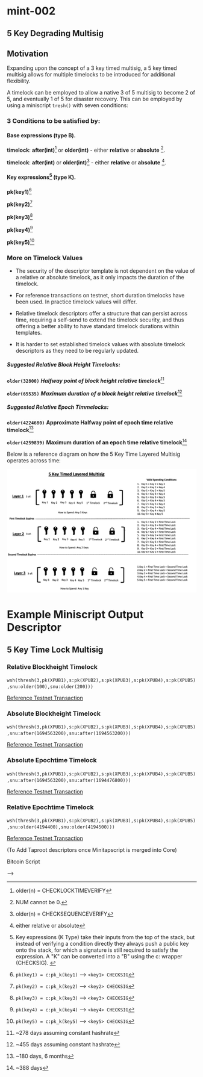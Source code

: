 # mint-002

## 5 Key Degrading Multisig

## Motivation

Expanding upon the concept of a 3 key timed multisig, a 5 key timed multisig allows for multiple timelocks to be introduced for additional flexibility.

A timelock can be employed to allow a native 3 of 5 multisig to become 2 of 5, and eventually 1 of 5 for disaster recovery. This can be employed by using a miniscript `tresh()` with seven conditions:

### 3 Conditions to be satisfied by:

#### Base expressions (type B). 

**timelock**: **after(**int**)**[^after] or **older(**int**)** - either **relative** or **absolute** [^timelock].

**timelock**: **after(**int**)** or **older(**int**)**[^older]  - either **relative** or **absolute** [^either].

#### Key expressions[^k_type] (type K).

**pk(**key1**)**[^pk_key1]

**pk(**key2**)**[^pk_key2]

**pk(**key3**)**[^pk_key3]

**pk(**key4**)**[^pk_key4]

**pk(**key5**)**[^pk_key5]


### More on Timelock Values

-   The security of the descriptor template is not dependent on the value of a relative or absolute timelock, as it only impacts the duration of the timelock.
    
-   For reference transactions on testnet, short duration timelocks have been used. In practice timelock values will differ.
    
-   Relative timelock descriptors offer a structure that can persist across time, requiring a self-send to extend the timelock security, and thus offering a better ability to have standard timelock durations within templates.
    
-   It is harder to set established timelock values with absolute timelock descriptors as they need to be regularly updated.

##### Suggested Relative Block Height Timelocks:

**<code>older(32800)</code>** ***Halfway point of block height relative timelock***[^278days]

**<code>older(65535)</code>** ***Maximum duration of a block height relative timelock***[^455days]


##### Suggested Relative Epoch Timmelocks:

**<code>older(4224680)</code>** **Approximate Halfway point of epoch time relative timelock**[^180days]

**<code>older(4259839)</code>** **Maximum duration of an epoch time relative timelock**[^388days]


Below is a reference diagram on how the 5 Key Time Layered Multisig
operates across time:

![](mint-002/diagram.jpg)

# Example Miniscript Output Descriptor

## 5 Key Time Lock Multisig

### Relative Blockheight Timelock

<code>wsh(thresh(3,pk(XPUB1),s:pk(XPUB2),s:pk(XPUB3),s:pk(XPUB4),s:pk(XPUB5),snu:older(100),snu:older(200)))</code>

[Reference Testnet
Transaction](https://mempool.space/testnet/tx/31e22b75d58323f7cfca225912a90d49ff959716babd9bad9fe6459a9f91b700)

### Absolute Blockheight Timelock

<code>wsh(thresh(3,pk(XPUB1),s:pk(XPUB2),s:pk(XPUB3),s:pk(XPUB4),s:pk(XPUB5),snu:after(1694563200),snu:after(1694563200)))</code>

[Reference Testnet
Transaction](https://mempool.space/testnet/tx/d6e1dd2e35ffcf111f3868ee38d22e70b2439d7b3bc1db064fef6d25eee3c506)

### Absolute Epochtime Timelock

<code>wsh(thresh(3,pk(XPUB1),s:pk(XPUB2),s:pk(XPUB3),s:pk(XPUB4),s:pk(XPUB5),snu:after(1694563200),snu:after(1694476800)))</code>

[Reference Testnet
Transaction](https://mempool.space/testnet/tx/caba0f5b81beac934aeed0b93a1a683bc86cf85b3bc935284404bfddb9ab0156)

### Relative Epochtime Timelock

<code>wsh(thresh(3,pk(XPUB1),s:pk(XPUB2),s:pk(XPUB3),s:pk(XPUB4),s:pk(XPUB5),snu:older(4194400),snu:older(4194500)))</code>

[Reference Testnet
Transaction](https://mempool.space/testnet/tx/747087e37aadf7965568d5efa0a02ccc328908539c99e30fcb1bb9631554e317)

(To Add Taproot descriptors once Minitapscript is merged into Core)

[^278days]: ~278 days assuming constant hashrate

[^455days]: ~455 days assuming constant hashrate

[^180days]: ~180 days, 6 months

[^388days]: ~388 days

<!--
             fragment   fragment      -->  Bitcoin Script
-->

[^pk_key1]: `pk(key1) = c:pk_k(key1)` --> `<key1> CHECKSIG`
[^pk_key2]: `pk(key2) = c:pk_k(key2)` --> `<key2> CHECKSIG`
[^pk_key3]: `pk(key3) = c:pk_k(key3)` --> `<key3> CHECKSIG`
[^pk_key4]: `pk(key4) = c:pk_k(key4)` --> `<key4> CHECKSIG`
[^pk_key5]: `pk(key5) = c:pk_k(key5)` --> `<key5> CHECKSIG`

[^abs_timelock]: after(NUM), older(NUM): Require that the nLockTime/nSequence value is at least NUM.

[^rel_timelock]: after(NUM), older(NUM): Require that the nLockTime/nSequence value is at least NUM.


[^timelock]: NUM cannot be 0.

[^older]: older(n) = <n> CHECKSEQUENCEVERIFY

[^after]: older(n) = <n> CHECKLOCKTIMEVERIFY

[^either]: either relative[^rel_timelock] or absolute[^abs_timelock]


[^k_type]: Key expressions (K Type) take their inputs from the top of the stack, but instead of verifying a condition directly they always push a public key onto the stack, for which a signature is still required to satisfy the expression. A "K" can be converted into a "B" using the c: wrapper (CHECKSIG). <!-- P. Wuille -->
